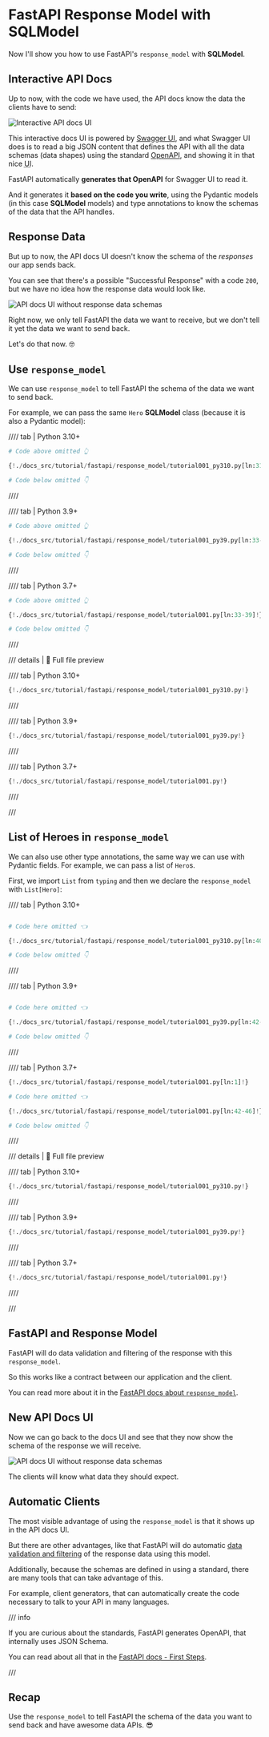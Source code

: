 # FastAPI Response Model with SQLModel

Now I'll show you how to use FastAPI's `response_model` with **SQLModel**.

## Interactive API Docs

Up to now, with the code we have used, the API docs know the data the clients have to send:

<img class="shadow" alt="Interactive API docs UI" src="/img/tutorial/fastapi/simple-hero-api/image01.png">

This interactive docs UI is powered by <a href="https://github.com/swagger-api/swagger-ui" class="external-link" target="_blank">Swagger UI</a>, and what Swagger UI does is to read a big JSON content that defines the API with all the data schemas (data shapes) using the standard <a href="https://github.com/OAI/OpenAPI-Specification/blob/main/versions/3.0.3.md" class="external-link" target="_blank">OpenAPI</a>, and showing it in that nice <abbr title="User Interface">UI</abbr>.

FastAPI automatically **generates that OpenAPI** for Swagger UI to read it.

And it generates it **based on the code you write**, using the Pydantic models (in this case **SQLModel** models) and type annotations to know the schemas of the data that the API handles.

## Response Data

But up to now, the API docs UI doesn't know the schema of the *responses* our app sends back.

You can see that there's a possible "Successful Response" with a code `200`, but we have no idea how the response data would look like.

<img class="shadow" alt="API docs UI without response data schemas" src="/img/tutorial/fastapi/response-model/image01.png">

Right now, we only tell FastAPI the data we want to receive, but we don't tell it yet the data we want to send back.

Let's do that now. 🤓

## Use `response_model`

We can use `response_model` to tell FastAPI the schema of the data we want to send back.

For example, we can pass the same `Hero` **SQLModel** class (because it is also a Pydantic model):

//// tab | Python 3.10+

```Python hl_lines="3"
# Code above omitted 👆

{!./docs_src/tutorial/fastapi/response_model/tutorial001_py310.py[ln:31-37]!}

# Code below omitted 👇
```

////

//// tab | Python 3.9+

```Python hl_lines="3"
# Code above omitted 👆

{!./docs_src/tutorial/fastapi/response_model/tutorial001_py39.py[ln:33-39]!}

# Code below omitted 👇
```

////

//// tab | Python 3.7+

```Python hl_lines="3"
# Code above omitted 👆

{!./docs_src/tutorial/fastapi/response_model/tutorial001.py[ln:33-39]!}

# Code below omitted 👇
```

////

/// details | 👀 Full file preview

//// tab | Python 3.10+

```Python
{!./docs_src/tutorial/fastapi/response_model/tutorial001_py310.py!}
```

////

//// tab | Python 3.9+

```Python
{!./docs_src/tutorial/fastapi/response_model/tutorial001_py39.py!}
```

////

//// tab | Python 3.7+

```Python
{!./docs_src/tutorial/fastapi/response_model/tutorial001.py!}
```

////

///

## List of Heroes in `response_model`

We can also use other type annotations, the same way we can use with Pydantic fields. For example, we can pass a list of `Hero`s.

First, we import `List` from `typing` and then we declare the `response_model` with `List[Hero]`:

//// tab | Python 3.10+

```Python hl_lines="3"

# Code here omitted 👈

{!./docs_src/tutorial/fastapi/response_model/tutorial001_py310.py[ln:40-44]!}

# Code below omitted 👇
```

////

//// tab | Python 3.9+

```Python hl_lines="3"

# Code here omitted 👈

{!./docs_src/tutorial/fastapi/response_model/tutorial001_py39.py[ln:42-46]!}

# Code below omitted 👇
```

////

//// tab | Python 3.7+

```Python hl_lines="1  5"
{!./docs_src/tutorial/fastapi/response_model/tutorial001.py[ln:1]!}

# Code here omitted 👈

{!./docs_src/tutorial/fastapi/response_model/tutorial001.py[ln:42-46]!}

# Code below omitted 👇
```

////

/// details | 👀 Full file preview

//// tab | Python 3.10+

```Python
{!./docs_src/tutorial/fastapi/response_model/tutorial001_py310.py!}
```

////

//// tab | Python 3.9+

```Python
{!./docs_src/tutorial/fastapi/response_model/tutorial001_py39.py!}
```

////

//// tab | Python 3.7+

```Python
{!./docs_src/tutorial/fastapi/response_model/tutorial001.py!}
```

////

///

## FastAPI and Response Model

FastAPI will do data validation and filtering of the response with this `response_model`.

So this works like a contract between our application and the client.

You can read more about it in the <a href="https://fastapi.tiangolo.com/tutorial/response-model/" class="external-link" target="_blank">FastAPI docs about `response_model`</a>.

## New API Docs UI

Now we can go back to the docs UI and see that they now show the schema of the response we will receive.

<img class="shadow" alt="API docs UI without response data schemas" src="/img/tutorial/fastapi/response-model/image02.png">

The clients will know what data they should expect.

## Automatic Clients

The most visible advantage of using the `response_model` is that it shows up in the API docs UI.

But there are other advantages, like that FastAPI will do automatic <a href="https://fastapi.tiangolo.com/tutorial/response-model/" class="external-link" target="_blank">data validation and filtering</a> of the response data using this model.

Additionally, because the schemas are defined in using a standard, there are many tools that can take advantage of this.

For example, client generators, that can automatically create the code necessary to talk to your API in many languages.

/// info

If you are curious about the standards, FastAPI generates OpenAPI, that internally uses JSON Schema.

You can read about all that in the <a href="https://fastapi.tiangolo.com/tutorial/first-steps/#openapi" class="external-link" target="_blank">FastAPI docs - First Steps</a>.

///

## Recap

Use the `response_model` to tell FastAPI the schema of the data you want to send back and have awesome data APIs. 😎
